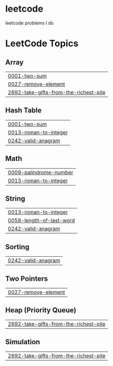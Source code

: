 # leetcode
leetcode problems I do

<!---LeetCode Topics Start-->
# LeetCode Topics
## Array
|  |
| ------- |
| [0001-two-sum](https://github.com/harshalsethji/leetcode/tree/master/0001-two-sum) |
| [0027-remove-element](https://github.com/harshalsethji/leetcode/tree/master/0027-remove-element) |
| [2692-take-gifts-from-the-richest-pile](https://github.com/harshalsethji/leetcode/tree/master/2692-take-gifts-from-the-richest-pile) |
## Hash Table
|  |
| ------- |
| [0001-two-sum](https://github.com/harshalsethji/leetcode/tree/master/0001-two-sum) |
| [0013-roman-to-integer](https://github.com/harshalsethji/leetcode/tree/master/0013-roman-to-integer) |
| [0242-valid-anagram](https://github.com/harshalsethji/leetcode/tree/master/0242-valid-anagram) |
## Math
|  |
| ------- |
| [0009-palindrome-number](https://github.com/harshalsethji/leetcode/tree/master/0009-palindrome-number) |
| [0013-roman-to-integer](https://github.com/harshalsethji/leetcode/tree/master/0013-roman-to-integer) |
## String
|  |
| ------- |
| [0013-roman-to-integer](https://github.com/harshalsethji/leetcode/tree/master/0013-roman-to-integer) |
| [0058-length-of-last-word](https://github.com/harshalsethji/leetcode/tree/master/0058-length-of-last-word) |
| [0242-valid-anagram](https://github.com/harshalsethji/leetcode/tree/master/0242-valid-anagram) |
## Sorting
|  |
| ------- |
| [0242-valid-anagram](https://github.com/harshalsethji/leetcode/tree/master/0242-valid-anagram) |
## Two Pointers
|  |
| ------- |
| [0027-remove-element](https://github.com/harshalsethji/leetcode/tree/master/0027-remove-element) |
## Heap (Priority Queue)
|  |
| ------- |
| [2692-take-gifts-from-the-richest-pile](https://github.com/harshalsethji/leetcode/tree/master/2692-take-gifts-from-the-richest-pile) |
## Simulation
|  |
| ------- |
| [2692-take-gifts-from-the-richest-pile](https://github.com/harshalsethji/leetcode/tree/master/2692-take-gifts-from-the-richest-pile) |
<!---LeetCode Topics End-->